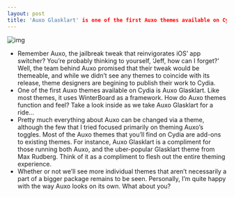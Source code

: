 ```yaml
---
layout: post
title: 'Auxo Glasklart' is one of the first Auxo themes available on Cydia
---
```

![img](http://media.idownloadblog.com/wp-content/uploads/2013/01/Auxo-Glasklart.png)
* Remember Auxo, the jailbreak tweak that reinvigorates iOS’ app switcher? You’re probably thinking to yourself, ‘Jeff, how can I forget?’ Well, the team behind Auxo promised that their tweak would be themeable, and while we didn’t see any themes to coincide with its release, theme designers are begining to publish their work to Cydia.
* One of the first Auxo themes available on Cydia is Auxo Glasklart. Like most themes, it uses WinterBoard as a framework. How do Auxo themes function and feel? Take a look inside as we take Auxo Glasklart for a ride…
* Pretty much everything about Auxo can be changed via a theme, although the few that I tried focused primarily on theming Auxo’s toggles. Most of the Auxo themes that you’ll find on Cydia are add-ons to existing themes. For instance, Auxo Glasklart is a compliment for those running both Auxo, and the uber-popular Glasklart theme from Max Rudberg. Think of it as a compliment to flesh out the entire theming experience.
* Whether or not we’ll see more individual themes that aren’t necessarily a part of a bigger package remains to be seen. Personally, I’m quite happy with the way Auxo looks on its own. What about you?

